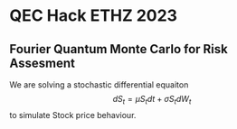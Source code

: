 # QEC Hack ETHZ 2023
## Fourier Quantum Monte Carlo for Risk Assesment

We are solving a stochastic differential equaiton $$ dS_t = \mu S_t dt + \sigma S_t dW_t $$ to simulate Stock price behaviour.
